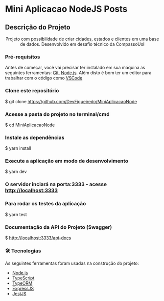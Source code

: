 # Mini Aplicacao NodeJS Posts 

## Descrição do Projeto
<p align="center">Projeto com possibilidade de criar cidades, estados e clientes em uma base de dados. Desenvolvido em desafio técnico da CompassoUol</p>


### Pré-requisitos
Antes de começar, você vai precisar ter instalado em sua máquina as seguintes ferramentas:
[Git](https://git-scm.com), [Node.js](https://nodejs.org/en/). 
Além disto é bom ter um editor para trabalhar com o código como [VSCode](https://code.visualstudio.com/)


### Clone este repositório
$ git clone <https://github.com/DevFigueiredo/MiniAplicacaoNode>

### Acesse a pasta do projeto no terminal/cmd
$ cd MiniAplicacaoNode

### Instale as dependências
$ yarn install

### Execute a aplicação em modo de desenvolvimento
$ yarn dev

### O servidor inciará na porta:3333 - acesse <http://localhost:3333> 

### Para rodar os testes da aplicação 
$ yarn test

### Documentação da API do Projeto (Swagger) 
$ <http://localhost:3333/api-docs>



### 🛠 Tecnologias

As seguintes ferramentas foram usadas na construção do projeto:

- [Node.js](https://nodejs.org/en/)
- [TypeScript](https://www.typescriptlang.org/)
- [TypeORM](https://typeorm.io/)
- [ExpressJS](https://expressjs.com/)
- [JestJS](https://jestjs.io/pt-BR/)

